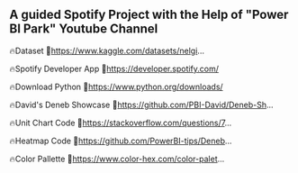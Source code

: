 ## A guided Spotify Project with the Help of "Power BI Park" Youtube Channel

🔥Dataset
🔗https://www.kaggle.com/datasets/nelgi...

🔥Spotify Developer App 
🔗https://developer.spotify.com/

🔥Download Python
🔗https://www.python.org/downloads/

🔥David's Deneb Showcase
🔗https://github.com/PBI-David/Deneb-Sh...

🔥Unit Chart Code
🔗https://stackoverflow.com/questions/7...

🔥Heatmap Code
🔗https://github.com/PowerBI-tips/Deneb...

🔥Color Pallette
🔗https://www.color-hex.com/color-palet...

